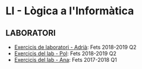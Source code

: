 # LI - Lògica a l'Informàtica

## LABORATORI

- [Exercicis de laboratori - Adrià](https://github.com/adriacabeza/LI):  Fets 2018-2019 Q2
- [Exercicis del lab - Pol](https://github.com/lop1498/LI): Fets 2018-2019 Q2
- [Exercicis del lab - Ana](https://github.com/anamestre/FIB-LI-Labs): Fets 2017-2018 Q1

